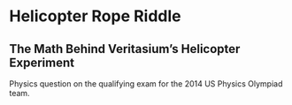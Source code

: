 # Helicopter Rope Riddle
## The Math Behind Veritasium’s Helicopter Experiment
Physics question on the qualifying exam for the 2014 US Physics Olympiad team.

